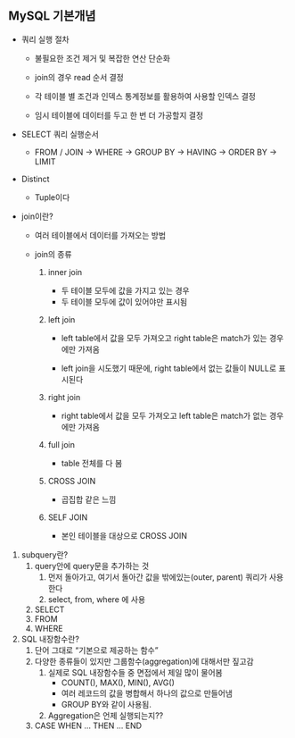 ## MySQL 기본개념



- 쿼리 실행 절차

  - 불필요한 조건 제거 및 복잡한 연산 단순화

  - join의 경우 read 순서 결정

  - 각 테이블 별 조건과 인덱스 통계정보를 활용하여 사용할 인덱스 결정

  - 임시 테이블에 데이터를 두고 한 번 더 가공할지 결정

- SELECT 쿼리 실행순서
  - FROM / JOIN → WHERE → GROUP BY → HAVING → ORDER BY → LIMIT
- Distinct
  - Tuple이다



- join이란?

  - 여러 테이블에서 데이터를 가져오는 방법

  - join의 종류

    1. inner join

       - 두 테이블 모두에 값을 가지고 있는 경우
       - 두 테이블 모두에 값이 있어야만 표시됨

    2. left join

       - left table에서 값을 모두 가져오고 right table은 match가 있는 경우에만 가져옴

       - left join을 시도했기 때문에, right table에서 없는 값들이 NULL로 표시된다

    3. right join

       - right table에서 값을 모두 가져오고 left table은 match가 없는 경우에만 가져옴

    4. full join

       - table 전체를 다 봄

    5. CROSS JOIN

       - 곱집합 같은 느낌

    6. SELF JOIN

       - 본인 테이블을 대상으로 CROSS JOIN

1. subquery란?
   1. query안에 query문을 추가하는 것
      1. 먼저 돌아가고, 여기서 돌아간 값을 밖에있는(outer, parent) 쿼리가 사용한다
      2. select, from, where 에 사용
   2. SELECT
   3. FROM
   4. WHERE
2. SQL 내장함수란?
   1. 단어 그대로 “기본으로 제공하는 함수”
   2. 다양한 종류들이 있지만 그룹함수(aggregation)에 대해서만 짚고감
      1. 실제로 SQL 내장함수들 중 면접에서 제일 많이 물어봄
         - COUNT(), MAX(), MIN(), AVG()
         - 여러 레코드의 값을 병합해서 하나의 값으로 만들어냄
         - GROUP BY와 같이 사용됨.
      2. Aggregation은 언제 실행되는지??
   3. CASE WHEN … THEN … END